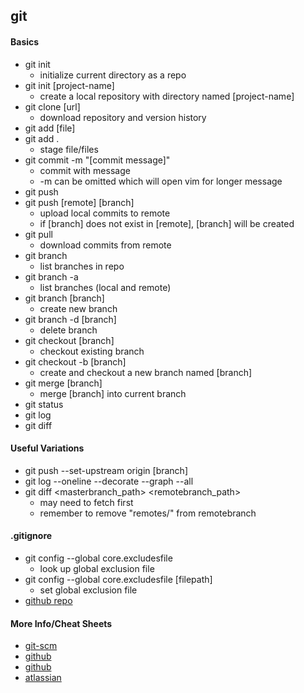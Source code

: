 ## git
#### Basics
- git init
  - initialize current directory as a repo
- git init [project-name]
  - create a local repository with directory named [project-name]
- git clone [url]
  - download repository and version history
- git add [file]
- git add .
  - stage file/files
- git commit -m "[commit message]"
  - commit with message
  - -m can be omitted which will open vim for longer message
- git push
- git push [remote] [branch]
  - upload local commits to remote
  - if [branch] does not exist in [remote], [branch] will be created
- git pull
  - download commits from remote
- git branch
  - list branches in repo
- git branch -a
  - list branches (local and remote)
- git branch [branch]
  - create new branch
- git branch -d [branch]
  - delete branch
- git checkout [branch]
  - checkout existing branch
- git checkout -b [branch]
  - create and checkout a new branch named [branch]
- git merge [branch]
  - merge [branch] into current branch
- git status
- git log
- git diff

#### Useful Variations
- git push --set-upstream origin [branch]
- git log --oneline --decorate --graph --all
- git diff <masterbranch_path> <remotebranch_path>
  - may need to fetch first
  - remember to remove "remotes/" from remotebranch

#### .gitignore
- git config --global core.excludesfile
  - look up global exclusion file
- git config --global core.excludesfile [filepath]
  - set global exclusion file
- [github repo](https://github.com/github/gitignore)

#### More Info/Cheat Sheets
- [git-scm](git-scm.com/doc)
- [github](https://github.github.com/training-kit/downloads/github-git-cheat-sheet.pdf)
- [github](https://education.github.com/git-cheat-sheet-education.pdf)
- [atlassian](https://www.atlassian.com/git/tutorials/atlassian-git-cheatsheet)
